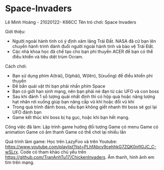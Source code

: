 # Space-Invaders
Lê Minh Hoàng - 21020122- K66CC
Tên trò chơi: Space Invaders

Giới thiệu:
  - Người ngoài hành tinh có ý định xâm lăng Trái Đất. NASA đã cử bạn lên chuyến hành trình đánh đuổi người ngoài hành tinh và bảo vệ Trái Đất.
  - Các nhà khoa học đã chế tạo cho bạn phi thuyền ACER để bạn có thể điều khiển và tiêu diệt trùm Ocram.
  
 Cách chơi:
  - Bạn sử dụng phím A(trái), D(phải), W(lên), S(xuống) để điều khiển phi thuyền
  - Để bắn quái vật thì bạn phải nhấn phím Space
  - Bạn có giới hạn sinh mạng, nên bạn phải né đạn từ các UFO và con boss
  - Sau khi đánh 1 số lượng quái nhất định thì có hộp quà hoặc năng lượng hạt nhân rơi xuống giúp bạn nâng cấp vũ khí hoặc đổi vũ khí
  - Trong quá trình đánh boss, nếu bạn không giết nhanh thì boss sẽ gọi lại UFO đánh bạn
  - Game kết thúc khi boss bị hạ gục, hoặc khi bạn hết mạng.
  
  Công việc đã làm:
    Lập trình game hướng đối tượng
    Game có menu
    Game có animation
    Game có âm thanh
    Game có thể chơi lại nhiều lần
    
  Quá trình làm game:
   Học trên LazyFoo và trên Youtube: https://www.youtube.com/playlist?list=PLhfAbcv9cehhkG7ZQK0nfIGJC_C-wSLrx.
   Code có tham khảo chủ yếu trên https://github.com/TranAnhTu17/ChickenInvaders.
   Âm thanh, hình ảnh em tìm trên mạng.
